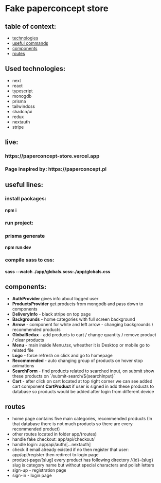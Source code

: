 <h1>Fake paperconcept store</h1>

<h2>table of context:</h2>
<ul>
  <li><a href="#tech">technologies</a></li>
  <li><a href="#useful">useful commands</a></li>
  <li><a href="#components">components</a></li>
  <li><a href="#routes">routes</a></li>
</ul>

<h2 id="tech">Used technologies:</h2>
<ul>
  <li>next</li>
  <li>react</li>
  <li>typescript</li>
  <li>monogdb</li>
  <li>prisma</li>
  <li>tailwindcss</li>
  <li>shadcn/ui</li>
  <li>redux</li>
  <li>nextauth</li>
  <li>stripe</li>
</ul>

<h2>live:</h2>
<h3>https://paperconcept-store.vercel.app</h3>
<h3>Page inspired by: https://paperconcept.pl</h3>

<h2 id="useful">useful lines:</h2>

<h3>install packages:</h3>
<h4>npm i</h4>

<h3>run project:</h3>
<h3>prisma generate</h3>
<h4>npm run dev</h4>

<h3>compile sass to css:</h3>
<h4>sass --watch ./app/globals.scss:./app/globals.css</h4>

<h2 id="components">components:</h2>
<ul>
  <li><b>AuthProvider</b> gives info about logged user</li>
  <li><b>ProductsProvider</b> get products from mongodb and pass down to components</li>
  <li><b>DeliveryInfo</b> - black stripe on top page</li>
  <li><b>Backgrounds</b> - home categories with full screen background</li>
  <li><b>Arrow</b> - component for white and left arrow - changing backgrounds / recommended products</li>
  <li><b>GlobalRedux</b> - add products to cart / change quantity / remove product / clear products</li>
  <li><b>Menu</b> - main inside Menu.tsx, wheather it is Desktop or mobile go to related file</li>
  <li><b>Logo</b> - force refresh on click and go to homepage</li>
  <li><b>Recommended</b> - auto changing group of products on hover stop animations</li>
  <li><b>SearchForm</b> - find products related to searched input, on submit show these products on `/submit-search/${searchInput}`</li>
  <li><b>Cart</b> - after click on cart located at top right corner we can see added cart component <b>CartProduct</b> if user is signed in add these products to database so products would be added after login from different device</li>
</ul>

<h2 id="routes">routes</h2>
<ul>
  <li>home page contains five main categories, recommended products (In that database there is not much products so there are every recommended product)</li>
  <li>other routes located in folder app/(routes)</li>
  <li>handle fake checkout: app/api/checkout/</li>
  <li>handle login: app/api/auth/[...nextauth]</li>
  <li>check if email already existed if no then register that user: app/api/register then redirect to login page</li> 
  <li>product-page/[slug] every product has following directory
   /{id}-{slug} 
   slug is category name but without special characters and polish letters
  </li>
  <li>sign-up - registration page</li>
  <li>sign-in - login page</li>
</ul>
